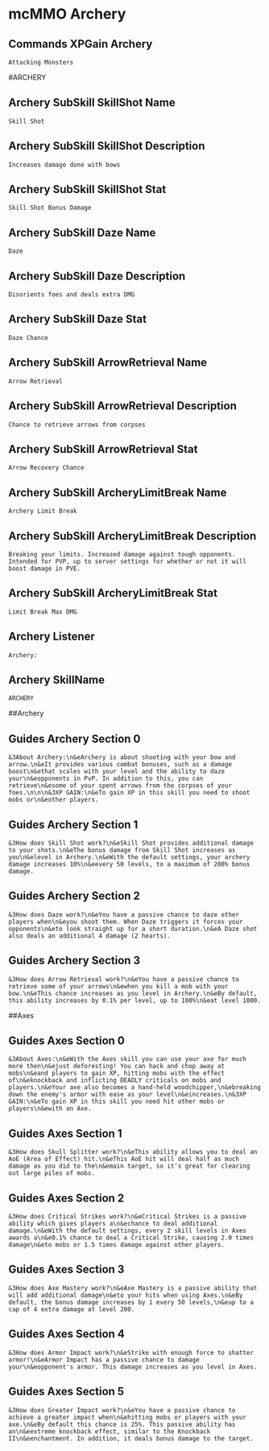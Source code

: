 # mcMMO Archery

## Commands XPGain Archery

```
Attacking Monsters
```



#ARCHERY
## Archery SubSkill SkillShot Name

```
Skill Shot
```

## Archery SubSkill SkillShot Description

```
Increases damage done with bows
```

## Archery SubSkill SkillShot Stat

```
Skill Shot Bonus Damage
```

## Archery SubSkill Daze Name

```
Daze
```

## Archery SubSkill Daze Description

```
Disorients foes and deals extra DMG
```

## Archery SubSkill Daze Stat

```
Daze Chance
```

## Archery SubSkill ArrowRetrieval Name

```
Arrow Retrieval
```

## Archery SubSkill ArrowRetrieval Description

```
Chance to retrieve arrows from corpses
```

## Archery SubSkill ArrowRetrieval Stat

```
Arrow Recovery Chance
```

## Archery SubSkill ArcheryLimitBreak Name

```
Archery Limit Break
```

## Archery SubSkill ArcheryLimitBreak Description

```
Breaking your limits. Increased damage against tough opponents. Intended for PVP, up to server settings for whether or not it will boost damage in PVE.
```

## Archery SubSkill ArcheryLimitBreak Stat

```
Limit Break Max DMG
```

## Archery Listener

```
Archery:
```

## Archery SkillName

```
ARCHERY
```


##Archery
## Guides Archery Section 0

```
&3About Archery:\n&eArchery is about shooting with your bow and arrow.\n&eIt provides various combat bonuses, such as a damage boost\n&ethat scales with your level and the ability to daze your\n&eopponents in PvP. In addition to this, you can retrieve\n&esome of your spent arrows from the corpses of your foes.\n\n\n&3XP GAIN:\n&eTo gain XP in this skill you need to shoot mobs or\n&eother players.
```

## Guides Archery Section 1

```
&3How does Skill Shot work?\n&eSkill Shot provides additional damage to your shots.\n&eThe bonus damage from Skill Shot increases as you\n&elevel in Archery.\n&eWith the default settings, your archery damage increases 10%\n&eevery 50 levels, to a maximum of 200% bonus damage.
```

## Guides Archery Section 2

```
&3How does Daze work?\n&eYou have a passive chance to daze other players when\n&eyou shoot them. When Daze triggers it forces your opponents\n&eto look straight up for a short duration.\n&eA Daze shot also deals an additional 4 damage (2 hearts).
```

## Guides Archery Section 3

```
&3How does Arrow Retrieval work?\n&eYou have a passive chance to retrieve some of your arrows\n&ewhen you kill a mob with your bow.\n&eThis chance increases as you level in Archery.\n&eBy default, this ability increases by 0.1% per level, up to 100%\n&eat level 1000.
```

##Axes
## Guides Axes Section 0

```
&3About Axes:\n&eWith the Axes skill you can use your axe for much more then\n&ejust deforesting! You can hack and chop away at mobs\n&eand players to gain XP, hitting mobs with the effect of\n&eknockback and inflicting DEADLY criticals on mobs and players.\n&eYour axe also becomes a hand-held woodchipper,\n&ebreaking down the enemy's armor with ease as your level\n&eincreases.\n&3XP GAIN:\n&eTo gain XP in this skill you need hit other mobs or players\n&ewith an Axe.
```

## Guides Axes Section 1

```
&3How does Skull Splitter work?\n&eThis ability allows you to deal an AoE (Area of Effect) hit.\n&eThis AoE hit will deal half as much damage as you did to the\n&emain target, so it's great for clearing out large piles of mobs.
```

## Guides Axes Section 2

```
&3How does Critical Strikes work?\n&eCritical Strikes is a passive ability which gives players a\n&echance to deal additional damage.\n&eWith the default settings, every 2 skill levels in Axes awards a\n&e0.1% chance to deal a Critical Strike, causing 2.0 times damage\n&eto mobs or 1.5 times damage against other players.
```

## Guides Axes Section 3

```
&3How does Axe Mastery work?\n&eAxe Mastery is a passive ability that will add additional damage\n&eto your hits when using Axes.\n&eBy default, the bonus damage increases by 1 every 50 levels,\n&eup to a cap of 4 extra damage at level 200.
```

## Guides Axes Section 4

```
&3How does Armor Impact work?\n&eStrike with enough force to shatter armor!\n&eArmor Impact has a passive chance to damage your\n&eopponent's armor. This damage increases as you level in Axes.
```

## Guides Axes Section 5

```
&3How does Greater Impact work?\n&eYou have a passive chance to achieve a greater impact when\n&ehitting mobs or players with your axe.\n&eBy default this chance is 25%. This passive ability has an\n&eextreme knockback effect, similar to the Knockback II\n&eenchantment. In addition, it deals bonus damage to the target.
```


